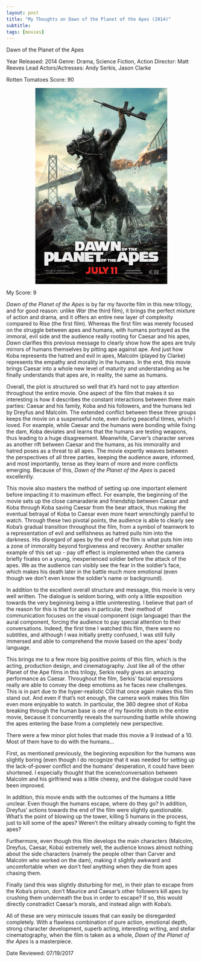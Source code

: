 ```yaml
---
layout: post
title: "My Thoughts on Dawn of the Planet of the Apes (2014)"
subtitle:
tags: [movies]
---
```


Dawn of the Planet of the Apes

Year Released: 2014
Genre: Drama, Science Fiction, Action
Director: Matt Reeves
Lead Actors/Actresses: Andy Serkis, Jason Clarke

Rotten Tomatoes Score: 90

<img style="display: block; margin-left: auto; margin-right: auto; width: 350px;" src="../assets/dawn_of_the_planet_of_the_apes.jpg">

My Score: 9

_Dawn of the Planet of the Apes_ is by far my favorite film in this new trilogy, and for good reason: unlike _War_ (the third film), it brings the perfect mixture of action and drama, and it offers an entire new layer of complexity compared to Rise (the first film). Whereas the first film was merely focused on the struggle between apes and humans, with humans portrayed as the immoral, evil side and the audience really rooting for Caesar and his apes, _Dawn_ clarifies this previous message to clearly show how the apes are truly mirrors of humans themselves by pitting ape against ape. And just how Koba represents the hatred and evil in apes, Malcolm (played by Clarke) represents the empathy and morality in the humans. In the end, this movie brings Caesar into a whole new level of maturity and understanding as he finally understands that apes are, in reality, the same as humans.

Overall, the plot is structured so well that it’s hard not to pay attention throughout the entire movie. One aspect of the film that makes it so interesting is how it describes the constant interactions between three main parties: Caesar and his family, Koba and his followers, and the humans led by Dreyfus and Malcolm. The extended conflict between these three groups keeps the movie on a suspenseful note, even during peaceful times, which I loved. For example, while Caesar and the humans were bonding while fixing the dam, Koba deviates and learns that the humans are testing weapons, thus leading to a huge disagreement. Meanwhile, Carver’s character serves as another rift between Caesar and the humans, as his immorality and hatred poses as a threat to all apes. The movie expertly weaves between the perspectives of all three parties, keeping the audience aware, informed, and most importantly, tense as they learn of more and more conflicts emerging. Because of this, _Dawn of the Planet of the Apes_ is paced excellently.

This movie also masters the method of setting up one important element before impacting it to maximum effect. For example, the beginning of the movie sets up the close camaraderie and friendship between Caesar and Koba through Koba saving Caesar from the bear attack, thus making the eventual betrayal of Koba to Caesar even more heart wrenchingly painful to watch. Through these two pivotal points, the audience is able to clearly see Koba’s gradual transition throughout the film, from a symbol of teamwork to a representation of evil and selfishness as hatred pulls him into the darkness. His disregard of apes by the end of the film is what puts him into a zone of immorality beyond forgiveness and recovery. Another smaller example of this set up - pay off effect is implemented when the camera briefly fixates on a young, inexperienced soldier before the attack of the apes. We as the audience can visibly see the fear in the soldier’s face, which makes his death later in the battle much more emotional (even though we don’t even know the soldier’s name or background).

In addition to the excellent overall structure and message, this movie is very well written. The dialogue is seldom boring, with only a little exposition towards the very beginning being a little uninteresting. I believe that part of the reason for this is that for apes in particular, their method of communication focuses on the visual component (sign language) than the aural component, forcing the audience to pay special attention to their conversations. Indeed, the first time I watched this film, there were no subtitles, and although I was initially pretty confused, I was still fully immersed and able to comprehend the movie based on the apes’ body language.

This brings me to a few more big positive points of this film, which is the acting, production design, and cinematography. Just like all of the other Planet of the Ape films in this trilogy, Serkis really gives an amazing performance as Caesar. Throughout the film, Serkis’ facial expressions really are able to convey the deep emotions as he faces new challenges. This is in part due to the hyper-realistic CGI that once again makes this film stand out. And even if that’s not enough, the camera work makes this film even more enjoyable to watch. In particular, the 360 degree shot of Koba breaking through the human base is one of my favorite shots in the entire movie, because it concurrently reveals the surrounding battle while showing the apes entering the base from a completely new perspective.

There were a few minor plot holes that made this movie a 9 instead of a 10. Most of them have to do with the humans...

First, as mentioned previously, the beginning exposition for the humans was slightly boring (even though I do recognize that it was needed for setting up the lack-of-power conflict and the humans’ desperation, it could have been shortened. I especially thought that the scene/conversation between Malcolm and his girlfriend was a little cheesy, and the dialogue could have been improved.

In addition, this movie ends with the outcomes of the humans a little unclear. Even though the humans escape, where do they go? In addition, Dreyfus’ actions towards the end of the film were slightly questionable. What’s the point of blowing up the tower, killing 5 humans in the process, just to kill some of the apes? Weren’t the military already coming to fight the apes?

Furthermore, even though this film develops the main characters (Malcolm, Dreyfus, Caesar, Koba) extremely well, the audience knows almost nothing about the side characters (namely the people other than Carver and Malcolm who worked on the dam), making it slightly awkward and uncomfortable when we don’t feel anything when they die from apes chasing them.

Finally (and this was slightly disturbing for me), in their plan to escape from the Koba’s prison, don’t Maurice and Caesar’s other followers kill apes by crushing them underneath the bus in order to escape? If so, this would directly constradict Caesar’s morals, and instead align with Koba’s.

All of these are very miniscule issues that can easily be disregarded completely. With a flawless combination of pure action, emotional depth, strong character development, superb acting, interesting writing, and stellar cinematography, when the film is taken as a whole, _Dawn of the Planet of the Apes_ is a masterpiece.

Date Reviewed: 07/19/2017
